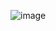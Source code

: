 ![image](https://user-images.githubusercontent.com/97434918/151742131-83299485-d782-4f72-8ff1-083fbaef6ac5.png)
